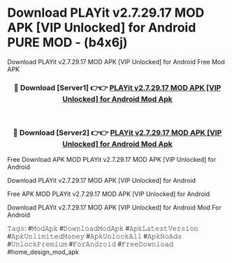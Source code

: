 # Download PLAYit v2.7.29.17 MOD APK [VIP Unlocked] for Android PURE MOD - (b4x6j)
Download PLAYit v2.7.29.17 MOD APK [VIP Unlocked] for Android Free Mod APK

<div align="center">
<h3>🔴 Download [Server1] 👉👉 <a href="https://apk-comot.site?title=PLAYit_v2.7.29.17_MOD_APK_[VIP_Unlocked]_for_Android">PLAYit v2.7.29.17 MOD APK [VIP Unlocked] for Android Mod Apk</a></h3><br>

<h3>🔴 Download [Server2] 👉👉 <a href="https://apk-comot.site?title=PLAYit_v2.7.29.17_MOD_APK_[VIP_Unlocked]_for_Android">PLAYit v2.7.29.17 MOD APK [VIP Unlocked] for Android Mod Apk</a></h3>
</div>


Free Download APK MOD PLAYit v2.7.29.17 MOD APK [VIP Unlocked] for Android

Download PLAYit v2.7.29.17 MOD APK [VIP Unlocked] for Android 

Free APK MOD PLAYit v2.7.29.17 MOD APK [VIP Unlocked] for Android 

Download PLAYit v2.7.29.17 MOD APK [VIP Unlocked] for Android Mod For Android

𝚃𝚊𝚐𝚜: #𝙼𝚘𝚍𝙰𝚙𝚔 #𝙳𝚘𝚠𝚗𝚕𝚘𝚊𝚍𝙼𝚘𝚍𝙰𝚙𝚔 #𝙰𝚙𝚔𝙻𝚊𝚝𝚎𝚜𝚝𝚅𝚎𝚛𝚜𝚒𝚘𝚗 #𝙰𝚙𝚔𝚄𝚗𝚕𝚒𝚖𝚒𝚝𝚎𝚍𝙼𝚘𝚗𝚎𝚢 #𝙰𝚙𝚔𝚄𝚗𝚕𝚘𝚌𝚔𝙰𝚕𝚕 #𝙰𝚙𝚔𝙽𝚘𝙰𝚍𝚜 #𝚄𝚗𝚕𝚘𝚌𝚔𝙿𝚛𝚎𝚖𝚒𝚞𝚖 #𝙵𝚘𝚛𝙰𝚗𝚍𝚛𝚘𝚒𝚍 #𝙵𝚛𝚎𝚎𝙳𝚘𝚠𝚗𝚕𝚘𝚊𝚍 #home_design_mod_apk